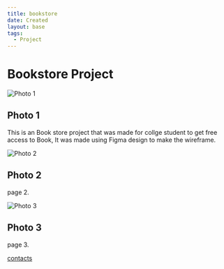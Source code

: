 ```yaml
---
title: bookstore
date: Created
layout: base
tags: 
  - Project
---
```

<div class="intro">
    <h1>Bookstore Project</h1>
    <p></p>
</div>
  <!-- Create three photo cards -->
  <div class="cards">
    <div class="card">
      <img src="/images/app photo 1.png" alt="Photo 1">
      <h2>Photo 1</h2>
      <p>This is an Book store project that was made for collge student to get free access to Book, 
        It was made using Figma design to make the wireframe. </p>
    </div>
      <div class="card">
      <img src="/images/app photo 2.png" alt="Photo 2">
      <h2>Photo 2</h2>
      <p>page 2.</p>
    </div>
    <div class="card">
      <img src="/images/app photo 3.png" alt="Photo 3">
      <h2>Photo 3</h2>
      <p>page 3.</p>
    </div>
    </div>
<footer>
    <p>	<a href="/contact" class="btn" >contacts</a> </p>
 </footer> 